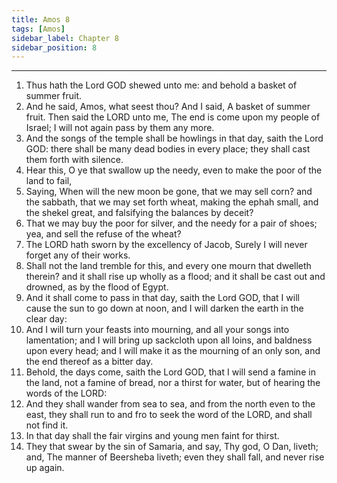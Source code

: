 ```yaml
---
title: Amos 8
tags: [Amos]
sidebar_label: Chapter 8
sidebar_position: 8
---
```


---
1. Thus hath the Lord GOD shewed unto me: and behold a basket of summer fruit.
2. And he said, Amos, what seest thou? And I said, A basket of summer fruit. Then said the LORD unto me, The end is come upon my people of Israel; I will not again pass by them any more.
3. And the songs of the temple shall be howlings in that day, saith the Lord GOD: there shall be many dead bodies in every place; they shall cast them forth with silence.
4. Hear this, O ye that swallow up the needy, even to make the poor of the land to fail,
5. Saying, When will the new moon be gone, that we may sell corn? and the sabbath, that we may set forth wheat, making the ephah small, and the shekel great, and falsifying the balances by deceit?
6. That we may buy the poor for silver, and the needy for a pair of shoes; yea, and sell the refuse of the wheat?
7. The LORD hath sworn by the excellency of Jacob, Surely I will never forget any of their works.
8. Shall not the land tremble for this, and every one mourn that dwelleth therein? and it shall rise up wholly as a flood; and it shall be cast out and drowned, as by the flood of Egypt.
9. And it shall come to pass in that day, saith the Lord GOD, that I will cause the sun to go down at noon, and I will darken the earth in the clear day:
10. And I will turn your feasts into mourning, and all your songs into lamentation; and I will bring up sackcloth upon all loins, and baldness upon every head; and I will make it as the mourning of an only son, and the end thereof as a bitter day.
11. Behold, the days come, saith the Lord GOD, that I will send a famine in the land, not a famine of bread, nor a thirst for water, but of hearing the words of the LORD:
12. And they shall wander from sea to sea, and from the north even to the east, they shall run to and fro to seek the word of the LORD, and shall not find it.
13. In that day shall the fair virgins and young men faint for thirst.
14. They that swear by the sin of Samaria, and say, Thy god, O Dan, liveth; and, The manner of Beersheba liveth; even they shall fall, and never rise up again.